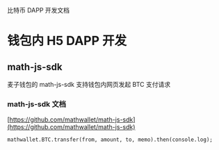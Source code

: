比特币 DAPP 开发文档

# 钱包内 H5 DAPP 开发

## math-js-sdk

麦子钱包的 math-js-sdk 支持钱包内网页发起 BTC 支付请求

### math-js-sdk 文档

[https://github.com/mathwallet/math-js-sdk](https://github.com/mathwallet/math-js-sdk)

```
mathwallet.BTC.transfer(from, amount, to, memo).then(console.log);
```
